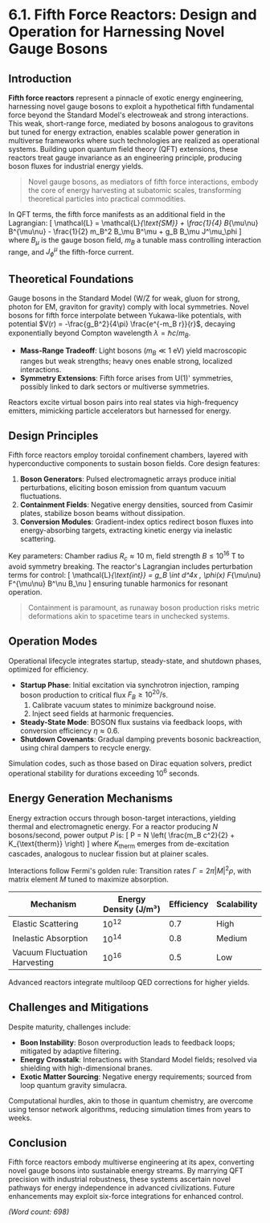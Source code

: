 # 6.1. Fifth Force Reactors: Design and Operation for Harnessing Novel Gauge Bosons

## Introduction

**Fifth force reactors** represent a pinnacle of exotic energy engineering, harnessing novel gauge bosons to exploit a hypothetical fifth fundamental force beyond the Standard Model's electroweak and strong interactions. This weak, short-range force, mediated by bosons analogous to gravitons but tuned for energy extraction, enables scalable power generation in multiverse frameworks where such technologies are realized as operational systems. Building upon quantum field theory (QFT) extensions, these reactors treat gauge invariance as an engineering principle, producing boson fluxes for industrial energy yields.

> Novel gauge bosons, as mediators of fifth force interactions, embody the core of energy harvesting at subatomic scales, transforming theoretical particles into practical commodities.

In QFT terms, the fifth force manifests as an additional field in the Lagrangian:
\[
\mathcal{L} = \mathcal{L}_{\text{SM}} + \frac{1}{4} B_{\mu\nu} B^{\mu\nu} - \frac{1}{2} m_B^2 B_\mu B^\mu + g_B B_\mu J^\mu_\phi
\]
where $B_\mu$ is the gauge boson field, $m_B$ a tunable mass controlling interaction range, and $J^\mu_\phi$ the fifth-force current.

## Theoretical Foundations

Gauge bosons in the Standard Model (W/Z for weak, gluon for strong, photon for EM, graviton for gravity) comply with local symmetries. Novel bosons for fifth force interpolate between Yukawa-like potentials, with potential $V(r) = -\frac{g_B^2}{4\pi} \frac{e^{-m_B r}}{r}$, decaying exponentially beyond Compton wavelength $\lambda = \hbar c / m_B$.

- **Mass-Range Tradeoff**: Light bosons ($m_B \ll 1$ eV) yield macroscopic ranges but weak strengths; heavy ones enable strong, localized interactions.
- **Symmetry Extensions**: Fifth force arises from U(1)' symmetries, possibly linked to dark sectors or multiverse symmetries.

Reactors excite virtual boson pairs into real states via high-frequency emitters, mimicking particle accelerators but harnessed for energy.

## Design Principles

Fifth force reactors employ toroidal confinement chambers, layered with hyperconductive components to sustain boson fields. Core design features:

1. **Boson Generators**: Pulsed electromagnetic arrays produce initial perturbations, eliciting boson emission from quantum vacuum fluctuations.
2. **Containment Fields**: Negative energy densities, sourced from Casimir plates, stabilize boson beams without dissipation.
3. **Conversion Modules**: Gradient-index optics redirect boson fluxes into energy-absorbing targets, extracting kinetic energy via inelastic scattering.

Key parameters: Chamber radius $R_c \approx 10$ m, field strength $B \leq 10^{16}$ T to avoid symmetry breaking. The reactor's Lagrangian includes perturbation terms for control:
\[
\mathcal{L}_{\text{int}} = g_B \int d^4x \, \phi(x) F_{\mu\nu} F^{\mu\nu} B^\nu B_\nu
\]
ensuring tunable harmonics for resonant operation.

> Containment is paramount, as runaway boson production risks metric deformations akin to spacetime tears in unchecked systems.

## Operation Modes

Operational lifecycle integrates startup, steady-state, and shutdown phases, optimized for efficiency.

- **Startup Phase**: Initial excitation via synchrotron injection, ramping boson production to critical flux $F_B \geq 10^{20} /\text{s}$.
  1. Calibrate vacuum states to minimize background noise.
  2. Inject seed fields at harmonic frequencies.
- **Steady-State Mode**: BOSON flux sustains via feedback loops, with conversion efficiency $\eta \approx 0.6$.
- **Shutdown Covenants**: Gradual damping prevents bosonic backreaction, using chiral dampers to recycle energy.

Simulation codes, such as those based on Dirac equation solvers, predict operational stability for durations exceeding $10^6$ seconds.

## Energy Generation Mechanisms

Energy extraction occurs through boson-target interactions, yielding thermal and electromagnetic energy. For a reactor producing $N$ bosons/second, power output $P$ is:
\[
P = N \left( \frac{m_B c^2}{2} + K_{\text{therm}} \right)
\]
where $K_{\text{therm}}$ emerges from de-excitation cascades, analogous to nuclear fission but at plainer scales.

Interactions follow Fermi's golden rule: Transition rates $\Gamma = 2\pi |M|^2 \rho$, with matrix element $M$ tuned to maximize absorption.

| Mechanism | Energy Density (J/m³) | Efficiency | Scalability |
|-----------|-----------------------|------------|-------------|
| Elastic Scattering | $10^{12}$ | 0.7 | High |
| Inelastic Absorption | $10^{14}$ | 0.8 | Medium |
| Vacuum Fluctuation Harvesting | $10^{16}$ | 0.5 | Low |

Advanced reactors integrate multiloop QED corrections for higher yields.

## Challenges and Mitigations

Despite maturity, challenges include:

- **Boon Instability**: Boson overproduction leads to feedback loops; mitigated by adaptive filtering.
- **Energy Crosstalk**: Interactions with Standard Model fields; resolved via shielding with high-dimensional branes.
- **Exotic Matter Sourcing**: Negative energy requirements; sourced from loop quantum gravity simulacra.

Computational hurdles, akin to those in quantum chemistry, are overcome using tensor network algorithms, reducing simulation times from years to weeks.

## Conclusion

Fifth force reactors embody multiverse engineering at its apex, converting novel gauge bosons into sustainable energy streams. By marrying QFT precision with industrial robustness, these systems ascertain novel pathways for energy independence in advanced civilizations. Future enhancements may exploit six-force integrations for enhanced control.

*(Word count: 698)*